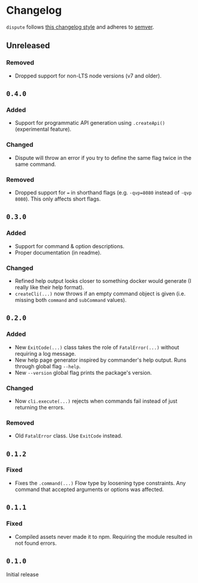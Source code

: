 # Changelog
`dispute` follows [this changelog style](https://keepachangelog.com/en/1.0.0/) and adheres to [semver](https://semver.org/).

## Unreleased
### Removed
- Dropped support for non-LTS node versions (v7 and older).

## `0.4.0`
### Added
- Support for programmatic API generation using `.createApi()` (experimental feature).

### Changed
- Dispute will throw an error if you try to define the same flag twice in the same command.

### Removed
- Dropped support for `=` in shorthand flags (e.g. `-qvp=8080` instead of `-qvp 8080`). This only affects short flags.

## `0.3.0`
### Added
- Support for command & option descriptions.
- Proper documentation (in readme).

### Changed
- Refined help output looks closer to something docker would generate (I really like their help format).
- `createCli(...)` now throws if an empty command object is given (i.e. missing both `command` and `subCommand` values).

## `0.2.0`
### Added
- New `ExitCode(...)` class takes the role of `FatalError(...)` without requiring a log message.
- New help page generator inspired by commander's help output. Runs through global flag `--help`.
- New `--version` global flag prints the package's version.

### Changed
- Now `cli.execute(...)` rejects when commands fail instead of just returning the errors.

### Removed
- Old `FatalError` class. Use `ExitCode` instead.

## `0.1.2`
### Fixed
- Fixes the `.command(...)` Flow type by loosening type constraints. Any command that accepted arguments or options was affected.

## `0.1.1`
### Fixed
- Compiled assets never made it to npm. Requiring the module resulted in not found errors.

## `0.1.0`
Initial release
